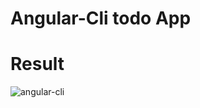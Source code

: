 # Angular-Cli todo App

# Result
![angular-cli](https://user-images.githubusercontent.com/54495459/63650766-02871480-c757-11e9-948a-d8277796dd86.png)
